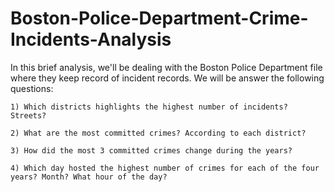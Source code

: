 # Boston-Police-Department-Crime-Incidents-Analysis

In this brief analysis, we'll be dealing with the Boston Police Department file where they keep record of incident records. We will be answer the following questions:

    1) Which districts highlights the highest number of incidents? Streets?

    2) What are the most committed crimes? According to each district?

    3) How did the most 3 committed crimes change during the years?

    4) Which day hosted the highest number of crimes for each of the four years? Month? What hour of the day?

